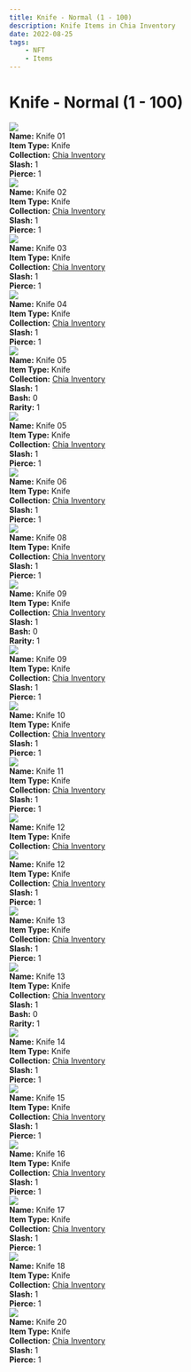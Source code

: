 ```yaml
---
title: Knife - Normal (1 - 100)
description: Knife Items in Chia Inventory
date: 2022-08-25
tags:
    - NFT
    - Items
---
```


# Knife - Normal (1 - 100)
<div class="item_thumbnail">
<img loading="lazy" src="https://fy6yc6bjxoue2tq3xlyr3bjxyz3dzivvmzrxfrpjr4u64rcu.arweave.net/Lj2BeCm7qE1O__G7rxHYU3xnY8orVmY-3LF6Y8p7kRU"><br/>
<div><strong>Name:</strong> Knife 01</div>
<div><strong>Item Type:</strong> Knife</div>
<div><strong>Collection:</strong> <a href="https://www.spacescan.io/xch/nft/collection/col16fpva26fhdjp2echs3cr7c30gzl7qe67hu9grtsjcqldz354asjsyzp6wx">Chia Inventory</a></div>
<div><strong>Slash:</strong> 1</div>
<div><strong>Pierce:</strong> 1</div>
</div>
<div class="item_thumbnail">
<img loading="lazy" src="https://w2sul3pckelhjpkxnw3tiamqnnmpstqog2wamyruoheui4rqga.arweave.net/tqVF7e_JRFnS9V223NAGQa1j5Tg42rAZiNHHJRHIwMI"><br/>
<div><strong>Name:</strong> Knife 02</div>
<div><strong>Item Type:</strong> Knife</div>
<div><strong>Collection:</strong> <a href="https://www.spacescan.io/xch/nft/collection/col16fpva26fhdjp2echs3cr7c30gzl7qe67hu9grtsjcqldz354asjsyzp6wx">Chia Inventory</a></div>
<div><strong>Slash:</strong> 1</div>
<div><strong>Pierce:</strong> 1</div>
</div>
<div class="item_thumbnail">
<img loading="lazy" src="https://ibtb27x2blob6zd4m3vy6g5wyf3uppegcxm7upklfez3em5o.arweave.net/QGY_dfvoK3B9kfGbrjxu2w_XdHvIYV2fo9SykzsjOuo"><br/>
<div><strong>Name:</strong> Knife 03</div>
<div><strong>Item Type:</strong> Knife</div>
<div><strong>Collection:</strong> <a href="https://www.spacescan.io/xch/nft/collection/col16fpva26fhdjp2echs3cr7c30gzl7qe67hu9grtsjcqldz354asjsyzp6wx">Chia Inventory</a></div>
<div><strong>Slash:</strong> 1</div>
<div><strong>Pierce:</strong> 1</div>
</div>
<div class="item_thumbnail">
<img loading="lazy" src="https://hmurdfcjonnji4dio7aetozwwenfuh3yb5kmyk4zwmj2e43kmi.arweave.net/OykRlElzWpR-waHfASbs2sRpaH3gPVMwrmbMTonNqYo"><br/>
<div><strong>Name:</strong> Knife 04</div>
<div><strong>Item Type:</strong> Knife</div>
<div><strong>Collection:</strong> <a href="https://www.spacescan.io/xch/nft/collection/col16fpva26fhdjp2echs3cr7c30gzl7qe67hu9grtsjcqldz354asjsyzp6wx">Chia Inventory</a></div>
<div><strong>Slash:</strong> 1</div>
<div><strong>Pierce:</strong> 1</div>
</div>
<div class="item_thumbnail">
<img loading="lazy" src="https://6lyfqorfwdnarehugsns6m3od3jgmxhcly3w2g4433l26nzd46ma.arweave.net/8vBYOiWw2giQ9DSbLzNuHtJmXOJeN20bnN7Xrzcj55g"><br/>
<div><strong>Name:</strong> Knife 05</div>
<div><strong>Item Type:</strong> Knife</div>
<div><strong>Collection:</strong> <a href="https://www.spacescan.io/xch/nft/collection/col16fpva26fhdjp2echs3cr7c30gzl7qe67hu9grtsjcqldz354asjsyzp6wx">Chia Inventory</a></div>
<div><strong>Slash:</strong> 1</div>
<div><strong>Bash:</strong> 0</div>
<div><strong>Rarity:</strong> 1</div>
</div>
<div class="item_thumbnail">
<img loading="lazy" src="https://lgb7crrtn6tmihm3hcszk5zrrxeoy7vucjbwp6vkjbled5gr.arweave.net/WYPxRjNvpsQdmzillXcxj-cjsfrQS-Q2f6qkhWQfTR0"><br/>
<div><strong>Name:</strong> Knife 05</div>
<div><strong>Item Type:</strong> Knife</div>
<div><strong>Collection:</strong> <a href="https://www.spacescan.io/xch/nft/collection/col16fpva26fhdjp2echs3cr7c30gzl7qe67hu9grtsjcqldz354asjsyzp6wx">Chia Inventory</a></div>
<div><strong>Slash:</strong> 1</div>
<div><strong>Pierce:</strong> 1</div>
</div>
<div class="item_thumbnail">
<img loading="lazy" src="https://kaqikv2v42xleuf4chh6ke6fz7pb6regn5ye256626fvlbk4.arweave.net/UCCFV1XmrrJQvBHP5RPFz94f_R_IZvcE133te-LVYVc"><br/>
<div><strong>Name:</strong> Knife 06</div>
<div><strong>Item Type:</strong> Knife</div>
<div><strong>Collection:</strong> <a href="https://www.spacescan.io/xch/nft/collection/col16fpva26fhdjp2echs3cr7c30gzl7qe67hu9grtsjcqldz354asjsyzp6wx">Chia Inventory</a></div>
<div><strong>Slash:</strong> 1</div>
<div><strong>Pierce:</strong> 1</div>
</div>
<div class="item_thumbnail">
<img loading="lazy" src="https://hsvcfgj2gqub6x25hmkso2occjpjmjhgsks4djljaqxcmkskro7q.arweave.net/PKoimTo0KB9fXTsVJ2nCEl6WJOaSpcGlaQQuJipKi78"><br/>
<div><strong>Name:</strong> Knife 08</div>
<div><strong>Item Type:</strong> Knife</div>
<div><strong>Collection:</strong> <a href="https://www.spacescan.io/xch/nft/collection/col16fpva26fhdjp2echs3cr7c30gzl7qe67hu9grtsjcqldz354asjsyzp6wx">Chia Inventory</a></div>
<div><strong>Slash:</strong> 1</div>
<div><strong>Pierce:</strong> 1</div>
</div>
<div class="item_thumbnail">
<img loading="lazy" src="https://zg6h25darmkevd5r3bwwoxpkm7hswpkeeusogh2mnohnngb3.arweave.net/ybx9dGCLFEqPs__dhtZ13qZ88rPUQlJOMfTGuO1pg7Y"><br/>
<div><strong>Name:</strong> Knife 09</div>
<div><strong>Item Type:</strong> Knife</div>
<div><strong>Collection:</strong> <a href="https://www.spacescan.io/xch/nft/collection/col16fpva26fhdjp2echs3cr7c30gzl7qe67hu9grtsjcqldz354asjsyzp6wx">Chia Inventory</a></div>
<div><strong>Slash:</strong> 1</div>
<div><strong>Bash:</strong> 0</div>
<div><strong>Rarity:</strong> 1</div>
</div>
<div class="item_thumbnail">
<img loading="lazy" src="https://22fqtmovrvnasnybrhdgeu6pnifmvj64wl3gjm5q5rccmewpaq.arweave.net/1osJsdWNWgk3AYnGYlP-PagrKp9yy9mSzsOxEJhLPBA"><br/>
<div><strong>Name:</strong> Knife 09</div>
<div><strong>Item Type:</strong> Knife</div>
<div><strong>Collection:</strong> <a href="https://www.spacescan.io/xch/nft/collection/col16fpva26fhdjp2echs3cr7c30gzl7qe67hu9grtsjcqldz354asjsyzp6wx">Chia Inventory</a></div>
<div><strong>Slash:</strong> 1</div>
<div><strong>Pierce:</strong> 1</div>
</div>
<div class="item_thumbnail">
<img loading="lazy" src="https://c6edyfknnwlbxjahq2h3elb2c5hqr4zpbnfljiws3h6iceffe4.arweave.net/F4g8FU1tlhukB4aPsiw6F08I8y8LSrSi0tn8g-RClJ4"><br/>
<div><strong>Name:</strong> Knife 10</div>
<div><strong>Item Type:</strong> Knife</div>
<div><strong>Collection:</strong> <a href="https://www.spacescan.io/xch/nft/collection/col16fpva26fhdjp2echs3cr7c30gzl7qe67hu9grtsjcqldz354asjsyzp6wx">Chia Inventory</a></div>
<div><strong>Slash:</strong> 1</div>
<div><strong>Pierce:</strong> 1</div>
</div>
<div class="item_thumbnail">
<img loading="lazy" src="https://rszpsnwuku6gb2xkzb6aq4uhmlscsvkdskbpqn4resfkcxxwyi.arweave.net/jLL5NtRVP_GDq6sh8CHKHYuQpVUOSgvg3kSSKoV72wo"><br/>
<div><strong>Name:</strong> Knife 11</div>
<div><strong>Item Type:</strong> Knife</div>
<div><strong>Collection:</strong> <a href="https://www.spacescan.io/xch/nft/collection/col16fpva26fhdjp2echs3cr7c30gzl7qe67hu9grtsjcqldz354asjsyzp6wx">Chia Inventory</a></div>
<div><strong>Slash:</strong> 1</div>
<div><strong>Pierce:</strong> 1</div>
</div>
<div class="item_thumbnail">
<img loading="lazy" src="https://lj66memk5i3il64vo632qs72hzya4tqse4oztksu4kskk5dp.arweave.net/Wn3mEYrqNoX7lXe3qEv6PnA-OThInHZmqVOKkpX-Rvo"><br/>
<div><strong>Name:</strong> Knife 12</div>
<div><strong>Item Type:</strong> Knife</div>
<div><strong>Collection:</strong> <a href="https://www.spacescan.io/xch/nft/collection/col16fpva26fhdjp2echs3cr7c30gzl7qe67hu9grtsjcqldz354asjsyzp6wx">Chia Inventory</a></div>
</div>
<div class="item_thumbnail">
<img loading="lazy" src="https://536qvpg6utn4t4c2uhzkk2t3gzyeuzdjixsrndyzhacxtenywa.arweave.net/7v0KvN6k28-nwWqHypWp7NnBKZGlF5RaPGTgFeZG4sA"><br/>
<div><strong>Name:</strong> Knife 12</div>
<div><strong>Item Type:</strong> Knife</div>
<div><strong>Collection:</strong> <a href="https://www.spacescan.io/xch/nft/collection/col16fpva26fhdjp2echs3cr7c30gzl7qe67hu9grtsjcqldz354asjsyzp6wx">Chia Inventory</a></div>
<div><strong>Slash:</strong> 1</div>
<div><strong>Pierce:</strong> 1</div>
</div>
<div class="item_thumbnail">
<img loading="lazy" src="https://annrcosufgdjuw4htfbs6uyfd3bsf46kfv27db4mq3lzpdqiau.arweave.net/-A1sROlQphppbh5lDL1MFHsMi88otdfGHjIbXl44IBc"><br/>
<div><strong>Name:</strong> Knife 13</div>
<div><strong>Item Type:</strong> Knife</div>
<div><strong>Collection:</strong> <a href="https://www.spacescan.io/xch/nft/collection/col16fpva26fhdjp2echs3cr7c30gzl7qe67hu9grtsjcqldz354asjsyzp6wx">Chia Inventory</a></div>
<div><strong>Slash:</strong> 1</div>
<div><strong>Pierce:</strong> 1</div>
</div>
<div class="item_thumbnail">
<img loading="lazy" src="https://laxurzrwjio7olzibdrozcdg4eycpngqipsh2zz3neeljtjw3ykq.arweave.net/WC9I5jZKHfcvKAji7Ihm4TAntNBD5H1nO2kItM023hU"><br/>
<div><strong>Name:</strong> Knife 13</div>
<div><strong>Item Type:</strong> Knife</div>
<div><strong>Collection:</strong> <a href="https://www.spacescan.io/xch/nft/collection/col16fpva26fhdjp2echs3cr7c30gzl7qe67hu9grtsjcqldz354asjsyzp6wx">Chia Inventory</a></div>
<div><strong>Slash:</strong> 1</div>
<div><strong>Bash:</strong> 0</div>
<div><strong>Rarity:</strong> 1</div>
</div>
<div class="item_thumbnail">
<img loading="lazy" src="https://fgfrlw326ithvic7afqd57e6yiqxzi2iejsyvw52r4pimbtcwy.arweave.net/KYsV23ryJnqgXwFgPvyewiF8o-0giZYrbuo8ehgZits"><br/>
<div><strong>Name:</strong> Knife 14</div>
<div><strong>Item Type:</strong> Knife</div>
<div><strong>Collection:</strong> <a href="https://www.spacescan.io/xch/nft/collection/col16fpva26fhdjp2echs3cr7c30gzl7qe67hu9grtsjcqldz354asjsyzp6wx">Chia Inventory</a></div>
<div><strong>Slash:</strong> 1</div>
<div><strong>Pierce:</strong> 1</div>
</div>
<div class="item_thumbnail">
<img loading="lazy" src="https://ha5ar3ujf2dhmqpubncreeror7nttil6rwne2xrbfvufw5hh2u.arweave.net/ODoI7okuhnZB9AtFEhIuj9s5oX6Nmk1e-IS1oW3Tn1c"><br/>
<div><strong>Name:</strong> Knife 15</div>
<div><strong>Item Type:</strong> Knife</div>
<div><strong>Collection:</strong> <a href="https://www.spacescan.io/xch/nft/collection/col16fpva26fhdjp2echs3cr7c30gzl7qe67hu9grtsjcqldz354asjsyzp6wx">Chia Inventory</a></div>
<div><strong>Slash:</strong> 1</div>
<div><strong>Pierce:</strong> 1</div>
</div>
<div class="item_thumbnail">
<img loading="lazy" src="https://gtfldd5its2zspeuiimxmy4r54hrntkg7e6bemkce2fut54ffsba.arweave.net/NMqxj6ictZk8lEIZdmOR7w8WzUb5PBIxQiaLSfeFLII"><br/>
<div><strong>Name:</strong> Knife 16</div>
<div><strong>Item Type:</strong> Knife</div>
<div><strong>Collection:</strong> <a href="https://www.spacescan.io/xch/nft/collection/col16fpva26fhdjp2echs3cr7c30gzl7qe67hu9grtsjcqldz354asjsyzp6wx">Chia Inventory</a></div>
<div><strong>Slash:</strong> 1</div>
<div><strong>Pierce:</strong> 1</div>
</div>
<div class="item_thumbnail">
<img loading="lazy" src="https://cbceukhm3hzebj2x2vo7hifkv2mhqk62ivqf4h6fjyxphrkidrqa.arweave.net/EERKKOzZ8kCnV9Vd86Cqrph4K9pFYF4fxU4u88VIHGA"><br/>
<div><strong>Name:</strong> Knife 17</div>
<div><strong>Item Type:</strong> Knife</div>
<div><strong>Collection:</strong> <a href="https://www.spacescan.io/xch/nft/collection/col16fpva26fhdjp2echs3cr7c30gzl7qe67hu9grtsjcqldz354asjsyzp6wx">Chia Inventory</a></div>
<div><strong>Slash:</strong> 1</div>
<div><strong>Pierce:</strong> 1</div>
</div>
<div class="item_thumbnail">
<img loading="lazy" src="https://y7b3awp3bbdn6xjof5iaaa2andb5uyl7emermg2ps7m2huqoyhjq.arweave.net/x8OwWfsIRt9dLi9QAANAaMPaYX8jCRYbT5fZo9IOwdM"><br/>
<div><strong>Name:</strong> Knife 18</div>
<div><strong>Item Type:</strong> Knife</div>
<div><strong>Collection:</strong> <a href="https://www.spacescan.io/xch/nft/collection/col16fpva26fhdjp2echs3cr7c30gzl7qe67hu9grtsjcqldz354asjsyzp6wx">Chia Inventory</a></div>
<div><strong>Slash:</strong> 1</div>
<div><strong>Pierce:</strong> 1</div>
</div>
<div class="item_thumbnail">
<img loading="lazy" src="https://j52icybw26nbo55ktjcnf6ic5g666ii2ofer5xbia3p4rkhowfwq.arweave.net/T3SBYDbXmhd3qppE0vkC6b3vIRpxSR7cKAbfyKjusW0"><br/>
<div><strong>Name:</strong> Knife 20</div>
<div><strong>Item Type:</strong> Knife</div>
<div><strong>Collection:</strong> <a href="https://www.spacescan.io/xch/nft/collection/col16fpva26fhdjp2echs3cr7c30gzl7qe67hu9grtsjcqldz354asjsyzp6wx">Chia Inventory</a></div>
<div><strong>Slash:</strong> 1</div>
<div><strong>Pierce:</strong> 1</div>
</div>

